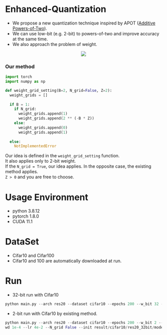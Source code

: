 # Enhanced-Quantization
* We propose a new quantization technique inspired by APOT ([Additive Powers-of-Two](https://arxiv.org/pdf/1909.13144.pdf)).  
* We can use low-bit (e.g. 2-bit) to powers-of-two and improve accuracy at the same time.  
* We also approach the problem of weight.

<p align="center">
<img src="https://user-images.githubusercontent.com/51831143/185300574-94f63f11-891d-4d22-9036-bb2fae4311f0.png">
</p>

### Our method
```python
import torch
import numpy as np

def weight_grid_setting(B=2, N_grid=False, Z=2):
  weight_grids = []
  
  if B = 1:
    if N_grid:
      weight_grids.append(1)
      weight_grids.append(2 ** (-B * Z))
    else:
      weight_grids.append(0)
      weight_grids.append(1)
      
  else:
    NotImplementedError
```
Our idea is defined in the ```weight_grid_setting``` function.  
It also applies only to 2-bit weight.   
If the ```N_grid = True```, our idea applies. In the opposite case, the existing method applies.  
```Z > 0``` and you are free to choose.

# Usage Environment
* python 3.8.12
* pytorch 1.8.0
* CUDA 11.1

# DataSet
* Cifar10 and Cifar100
* Cifar10 and 100 are automatically downloaded at run.


# Run
* 32-bit run with Cifar10
```python 
python main.py --arch res20 --dataset cifar10 --epochs 200 --w_bit 32 -id 0,1 --wd 1e-4
```

* 2-bit run with Cifar10 by existing method.
```python
python main.py --arch res20 --dataset cifar10 --epochs 200 --w_bit 2 --a_bit 2 -id 0,1 --
wd 1e-4 --lr 4e-2 --N_grid False --init result/cifar10/res20_32bit/model_best.pth.tar
```



